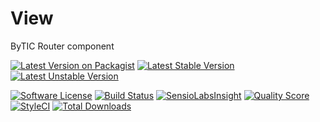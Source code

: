 # View
ByTIC Router component

[![Latest Version on Packagist](https://img.shields.io/packagist/v/bytic/router.svg?style=flat-square)](https://packagist.org/packages/bytic/router)
[![Latest Stable Version](https://poser.pugx.org/bytic/router/v/stable)](https://packagist.org/packages/bytic/router)
[![Latest Unstable Version](https://poser.pugx.org/bytic/router/v/unstable)](https://packagist.org/packages/bytic/router)

[![Software License](https://img.shields.io/badge/license-MIT-brightgreen.svg?style=flat-square)](LICENSE)
[![Build Status](https://img.shields.io/travis/bytic/router/master.svg?style=flat-square)](https://travis-ci.org/bytic/framework)
[![SensioLabsInsight](https://insight.sensiolabs.com/projects/92329f47-7940-4b14-91e9-45330b887bdd/mini.png)](https://insight.sensiolabs.com/projects/92329f47-7940-4b14-91e9-45330b887bdd)
[![Quality Score](https://img.shields.io/scrutinizer/g/bytic/router.svg?style=flat-square)](https://scrutinizer-ci.com/g/bytic/router)
[![StyleCI](https://styleci.io/repos/119902214/shield?branch=master)](https://styleci.io/repos/119902214)
[![Total Downloads](https://img.shields.io/packagist/dt/bytic/router.svg?style=flat-square)](https://packagist.org/packages/bytic/router)
